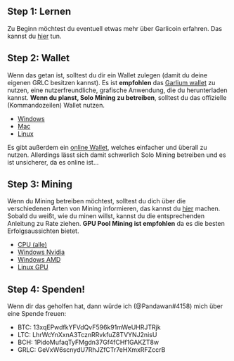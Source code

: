 ## Step 1: Lernen
Zu Beginn möchtest du eventuell etwas mehr über Garlicoin erfahren. Das kannst du [hier](./what-is-garlicoin.html) tun.

## Step 2: Wallet
Wenn das getan ist, solltest du dir ein Wallet zulegen (damit du deine eigenen GRLC besitzen kannst).
Es ist **empfohlen** das [Garlium wallet](./wallet-garlium.html) zu nutzen, eine nutzerfreundliche, grafische Anwendung, die du herunterladen kannst.
**Wenn du planst, Solo Mining zu betreiben**, solltest du das offizielle (Kommandozeilen) Wallet nutzen.
- [Windows](./wallet-win.html)
- [Mac](./wallet-mac.html)
- [Linux](./wallet-nix.html)

Es gibt außerdem ein [online Wallet](https://breadbox.xyz), welches einfacher und überall zu nutzen. Allerdings lässt sich damit schwerlich Solo Mining betreiben und es ist unsicherer, da es online ist...

## Step 3: Mining
Wenn du Mining betreiben möchtest, solltest du dich über die verschiedenen Arten von Mining informieren, das kannst du [hier](./how-to-mine.html) machen.
Sobald du weißt, wie du minen willst, kannst du die entsprechenden Anleitung zu Rate ziehen.
**GPU Pool Mining ist empfohlen** da es die besten Erfolgsaussichten bietet.
- [CPU (alle)](./mining-cpu.html)
- [Windows Nvidia](./mining-win-nvidia.html)
- [Windows AMD](./mining-win-amd.html)
- [Linux GPU](./mining-nix-gpu.html)

## Step 4: Spenden!
Wenn dir das geholfen hat, dann würde ich (@Pandawan#4158) mich über eine Spende freuen:

- BTC: 13xqEPwdfkYFVdQvF596k91mWeUHRJTRjk
- LTC: LhrWcYnXxnA3TcznRRvkfuZ8TVYNJ2nisU
- BCH: 1PidoMufaqTyFMgdn37Gf4fCHf1GAKZT8w
- GRLC: GeVxW6scnydU7RhJZfCTr7eHXmxRFZccrB